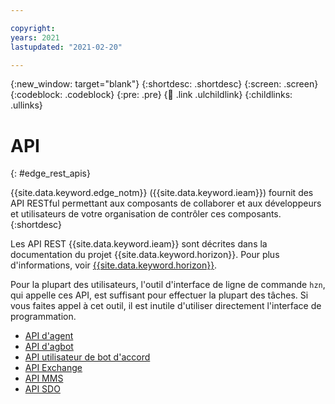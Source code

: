 ```yaml
---

copyright:
years: 2021
lastupdated: "2021-02-20"

---
```


{:new_window: target="blank"}
{:shortdesc: .shortdesc}
{:screen: .screen}
{:codeblock: .codeblock}
{:pre: .pre}
{:child: .link .ulchildlink}
{:childlinks: .ullinks}

# API
{: #edge_rest_apis}

{{site.data.keyword.edge_notm}} ({{site.data.keyword.ieam}}) fournit des API RESTful permettant aux composants de collaborer et aux développeurs et utilisateurs de votre organisation de contrôler ces composants.
{:shortdesc}

Les API REST {{site.data.keyword.ieam}} sont décrites dans la documentation du projet {{site.data.keyword.horizon}}. Pour plus d'informations, voir [{{site.data.keyword.horizon}}](https://github.com/open-horizon).

Pour la plupart des utilisateurs, l'outil d'interface de ligne de commande `hzn`, qui appelle ces API, est suffisant pour effectuer la plupart des tâches. Si vous faites appel à cet outil, il est inutile d'utiliser directement l'interface de programmation.

* [API d'agent](agent_api.md)
* [API d'agbot](agbot_api.md)
* [API utilisateur de bot d'accord](agbot_secure_api.html)
* [API Exchange](exchange_swagger.html)
* [API MMS](mms_swagger.html)
* [API SDO](sdo_swagger.html)
